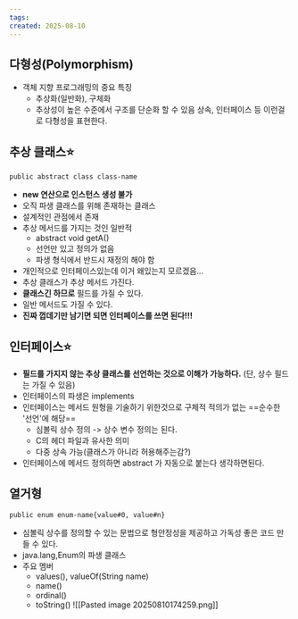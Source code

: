 ```yaml
---
tags: 
created: 2025-08-10
---
```

## 다형성(Polymorphism)
- 객체 지향 프로그래밍의 중요 특징
	- 추상화(일반화), 구체화
	- 추상성이 높은 수준에서 구조를 단순화 할 수 있음
상속, 인터페이스 등 이런걸로 다형성을 표현한다.

## 추상 클래스⭐️
`public abstract class class-name`

- **new 연산으로 인스턴스 생성 불가**
- 오직 파생 클래스를 위해 존재하는 클래스
- 설계적인 관점에서 존재
- 추상 메서드를 가지는 것인 일반적
	- abstract void getA()
	- 선언만 있고 정의가 없음
	- 파생 형식에서 반드시 재정의 해야 함
- 개인적으로 인터페이스있는데 이거 왜있는지 모르겠음...
- 추상 클래스가 추상 메서드 가진다.
- **클래스긴 하므로** 필드를 가질 수 있다.
- 일반 메서드도 가질 수 있다.
- **진짜 껍데기만 남기면 되면 인터페이스를 쓰면 된다!!!**
## 인터페이스⭐️
- **필드를 가지지 않는 추상 클래스를 선언하는 것으로 이해가 가능하다.** (단, 상수 필드는 가질 수 있음)
- 인터페이스의 파생은 implements
- 인터페이스는 메서드 원형을 기술하기 위한것으로 구체적 적의가 없는 ==순수한 '선언'에 해당==
	- 심볼릭 상수 정의 -> 상수 변수 정의는 된다.
	- C의 헤더 파일과 유사한 의미
	- 다중 상속 가능(클래스가 아니라 허용해주는감?)
- 인터페이스에 메서드 정의하면 abstract 가 자동으로 붙는다 생각하면된다.

## 열거형
`public enum enum-name{value#0, value#n}`

- 심볼릭 상수를 정의할 수 있는 문법으로 형안정성을 제공하고 가독성 좋은 코드 만들 수 있다.
- java.lang,Enum의 파생 클래스
- 주요 멤버
	- values(), valueOf(String name)
	- name()
	- ordinal()
	- toString()
![[Pasted image 20250810174259.png]]
